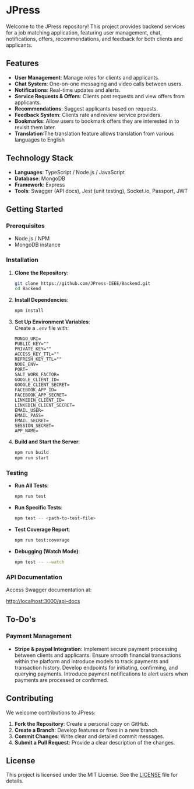 # JPress

Welcome to the JPress repository! This project provides backend services for a job matching application, featuring user management, chat, notifications, offers, recommendations, and feedback for both clients and applicants.

## Features

- **User Management**: Manage roles for clients and applicants.
- **Chat System**: One-on-one messaging and video calls between users.
- **Notifications**: Real-time updates and alerts.
- **Service Requests & Offers**: Clients post requests and view offers from applicants.
- **Recommendations**: Suggest applicants based on requests.
- **Feedback System**: Clients rate and review service providers.
- **Bookmarks**: Allow users to bookmark offers they are interested in to revisit them later.
- **Translation**:The translation feature allows translation from various languages to English

## Technology Stack

- **Languages**: TypeScript / Node.js / JavaScript
- **Database**: MongoDB
- **Framework**: Express
- **Tools**: Swagger (API docs), Jest (unit testing), Socket.io, Passport, JWT

## Getting Started

### Prerequisites

- Node.js / NPM
- MongoDB instance

### Installation

1. **Clone the Repository**:
    ```bash
    git clone https://github.com/JPress-IEEE/Backend.git
    cd Backend
    ```

2. **Install Dependencies**:
    ```bash
    npm install
    ```

3. **Set Up Environment Variables**:  
   Create a `.env` file with:
    ```plaintext
    MONGO_URI=
    PUBLIC_KEY=""
    PRIVATE_KEY=""
    ACCESS_KEY_TTL=""
    REFRESH_KEY_TTL=""
    NODE_ENV=
    PORT=
    SALT_WORK_FACTOR=
    GOOGLE_CLIENT_ID=
    GOOGLE_CLIENT_SECRET=
    FACEBOOK_APP_ID=
    FACEBOOK_APP_SECRET=
    LINKEDIN_CLIENT_ID=
    LINKEDIN_CLIENT_SECRET=
    EMAIL_USER=
    EMAIL_PASS=
    EMAIL_SECRET=
    SESSION_SECRET=
    APP_NAME=
    ```

4. **Build and Start the Server**:
    ```bash
    npm run build
    npm run start
    ```

### Testing

- **Run All Tests**:
    ```bash
    npm run test
    ```

- **Run Specific Tests**:
    ```bash
    npm test -- <path-to-test-file>
    ```

- **Test Coverage Report**:
    ```bash
    npm run test:coverage
    ```

- **Debugging (Watch Mode)**:
    ```bash
    npm test -- --watch
    ```

### API Documentation

Access Swagger documentation at:

[http://localhost:3000/api-docs](http://localhost:3000/api-docs)

## To-Do's 

### Payment Management

- **Stripe & paypal Integration**: Implement secure payment processing between clients and applicants. Ensure smooth financial transactions within the platform and introduce models to track payments and transaction history. Develop endpoints for initiating, confirming, and querying payments. Introduce payment notifications to alert users when payments are processed or confirmed.

## Contributing

We welcome contributions to JPress:

1. **Fork the Repository**: Create a personal copy on GitHub.
2. **Create a Branch**: Develop features or fixes in a new branch.
3. **Commit Changes**: Write clear and detailed commit messages.
4. **Submit a Pull Request**: Provide a clear description of the changes.

## License

This project is licensed under the MIT License. See the [LICENSE](LICENSE) file for details.
